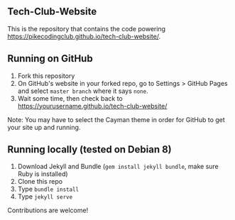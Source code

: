 ## Tech-Club-Website
This is the repository that contains the code powering https://pikecodingclub.github.io/tech-club-website/.

## Running on GitHub
1. Fork this repository
2. On GitHub's website in your forked repo, go to Settings > GitHub Pages and select `master branch` where it says `none`.
3. Wait some time, then check back to https://yourusername.github.io/tech-club-website/

Note: You may have to select the Cayman theme in order for GitHub to get your site up and running.

## Running locally (tested on Debian 8)
1. Download Jekyll and Bundle (`gem install jekyll bundle`, make sure Ruby is installed)
2. Clone this repo
3. Type `bundle install`
3. Type `jekyll serve`

Contributions are welcome!
